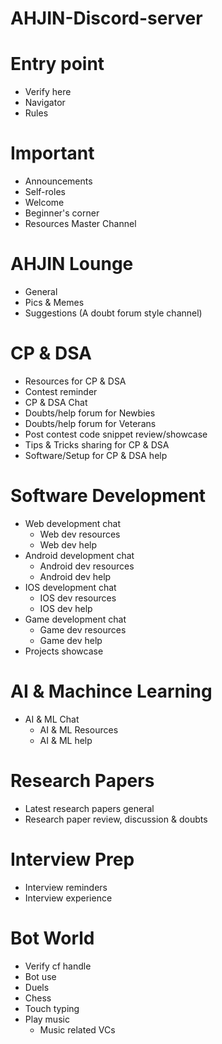# AHJIN-Discord-server
# Entry point
- Verify here
- Navigator
- Rules
# Important
- Announcements
- Self-roles
- Welcome
- Beginner's corner
- Resources Master Channel
# AHJIN Lounge
- General
- Pics & Memes
- Suggestions (A doubt forum style channel)
# CP & DSA
- Resources for CP & DSA
- Contest reminder
- CP & DSA Chat
- Doubts/help forum for Newbies
- Doubts/help forum for Veterans
- Post contest code snippet review/showcase
- Tips & Tricks sharing for CP & DSA
- Software/Setup for CP & DSA help
# Software Development
- Web development chat
   - Web dev resources
   - Web dev help
- Android development chat
   - Android dev resources
   - Android dev help
- IOS development chat
   - IOS dev resources
   - IOS dev help     
- Game development chat
   - Game dev resources
   - Game dev help
- Projects showcase
# AI & Machince Learning
- AI & ML Chat
   - AI & ML Resources
   - AI & ML help
# Research Papers
- Latest research papers general
- Research paper review, discussion & doubts
# Interview Prep
- Interview reminders
- Interview experience
# Bot World
- Verify cf handle
- Bot use
- Duels
- Chess
- Touch typing
- Play music
   - Music related VCs

